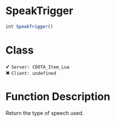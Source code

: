 # SpeakTrigger
```js
int SpeakTrigger()
```
# Class
✔ `Server: CDOTA_Item_Lua`  
✖ `Client: undefined`  

# Function Description
Return the type of speech used.

